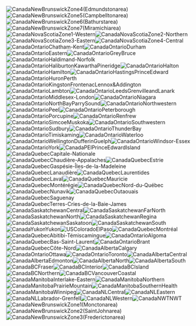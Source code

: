 ![CanadaNewBrunswickZone4(Edmundstonarea)](results/latest/CanadaNewBrunswickZone4(Edmundstonarea)/CanadaNewBrunswickZone4(Edmundstonarea)_prev_i.png)![CanadaNewBrunswickZone5(Campbelltonarea)](results/latest/CanadaNewBrunswickZone5(Campbelltonarea)/CanadaNewBrunswickZone5(Campbelltonarea)_prev_i.png)![CanadaNewBrunswickZone6(Bathurstarea)](results/latest/CanadaNewBrunswickZone6(Bathurstarea)/CanadaNewBrunswickZone6(Bathurstarea)_prev_i.png)![CanadaNewBrunswickZone7(Miramichiarea)](results/latest/CanadaNewBrunswickZone7(Miramichiarea)/CanadaNewBrunswickZone7(Miramichiarea)_prev_i.png)![CanadaNovaScotiaZone1-Western](results/latest/CanadaNovaScotiaZone1-Western/CanadaNovaScotiaZone1-Western_prev_i.png)![CanadaNovaScotiaZone2-Northern](results/latest/CanadaNovaScotiaZone2-Northern/CanadaNovaScotiaZone2-Northern_prev_i.png)![CanadaNovaScotiaZone3-Eastern](results/latest/CanadaNovaScotiaZone3-Eastern/CanadaNovaScotiaZone3-Eastern_prev_i.png)![CanadaNovaScotiaZone4-Central](results/latest/CanadaNovaScotiaZone4-Central/CanadaNovaScotiaZone4-Central_prev_i.png)![CanadaOntarioChatham-Kent](results/latest/CanadaOntarioChatham-Kent/CanadaOntarioChatham-Kent_prev_i.png)![CanadaOntarioDurham](results/latest/CanadaOntarioDurham/CanadaOntarioDurham_prev_i.png)![CanadaOntarioEastern](results/latest/CanadaOntarioEastern/CanadaOntarioEastern_prev_i.png)![CanadaOntarioGreyBruce](results/latest/CanadaOntarioGreyBruce/CanadaOntarioGreyBruce_prev_i.png)![CanadaOntarioHaldimand-Norfolk](results/latest/CanadaOntarioHaldimand-Norfolk/CanadaOntarioHaldimand-Norfolk_prev_i.png)![CanadaOntarioHaliburtonKawarthaPineridge](results/latest/CanadaOntarioHaliburtonKawarthaPineridge/CanadaOntarioHaliburtonKawarthaPineridge_prev_i.png)![CanadaOntarioHalton](results/latest/CanadaOntarioHalton/CanadaOntarioHalton_prev_i.png)![CanadaOntarioHamilton](results/latest/CanadaOntarioHamilton/CanadaOntarioHamilton_prev_i.png)![CanadaOntarioHastingsPrinceEdward](results/latest/CanadaOntarioHastingsPrinceEdward/CanadaOntarioHastingsPrinceEdward_prev_i.png)![CanadaOntarioHuronPerth](results/latest/CanadaOntarioHuronPerth/CanadaOntarioHuronPerth_prev_i.png)![CanadaOntarioKingstonFrontenacLennox&Addington](results/latest/CanadaOntarioKingstonFrontenacLennox&Addington/CanadaOntarioKingstonFrontenacLennox&Addington_prev_i.png)![CanadaOntarioLambton](results/latest/CanadaOntarioLambton/CanadaOntarioLambton_prev_i.png)![CanadaOntarioLeedsGrenvilleandLanark](results/latest/CanadaOntarioLeedsGrenvilleandLanark/CanadaOntarioLeedsGrenvilleandLanark_prev_i.png)![CanadaOntarioMiddlesex-London](results/latest/CanadaOntarioMiddlesex-London/CanadaOntarioMiddlesex-London_prev_i.png)![CanadaOntarioNiagara](results/latest/CanadaOntarioNiagara/CanadaOntarioNiagara_prev_i.png)![CanadaOntarioNorthBayParrySound](results/latest/CanadaOntarioNorthBayParrySound/CanadaOntarioNorthBayParrySound_prev_i.png)![CanadaOntarioNorthwestern](results/latest/CanadaOntarioNorthwestern/CanadaOntarioNorthwestern_prev_i.png)![CanadaOntarioPeel](results/latest/CanadaOntarioPeel/CanadaOntarioPeel_prev_i.png)![CanadaOntarioPeterborough](results/latest/CanadaOntarioPeterborough/CanadaOntarioPeterborough_prev_i.png)![CanadaOntarioPorcupine](results/latest/CanadaOntarioPorcupine/CanadaOntarioPorcupine_prev_i.png)![CanadaOntarioRenfrew](results/latest/CanadaOntarioRenfrew/CanadaOntarioRenfrew_prev_i.png)![CanadaOntarioSimcoeMuskoka](results/latest/CanadaOntarioSimcoeMuskoka/CanadaOntarioSimcoeMuskoka_prev_i.png)![CanadaOntarioSouthwestern](results/latest/CanadaOntarioSouthwestern/CanadaOntarioSouthwestern_prev_i.png)![CanadaOntarioSudbury](results/latest/CanadaOntarioSudbury/CanadaOntarioSudbury_prev_i.png)![CanadaOntarioThunderBay](results/latest/CanadaOntarioThunderBay/CanadaOntarioThunderBay_prev_i.png)![CanadaOntarioTimiskaming](results/latest/CanadaOntarioTimiskaming/CanadaOntarioTimiskaming_prev_i.png)![CanadaOntarioWaterloo](results/latest/CanadaOntarioWaterloo/CanadaOntarioWaterloo_prev_i.png)![CanadaOntarioWellingtonDufferinGuelph](results/latest/CanadaOntarioWellingtonDufferinGuelph/CanadaOntarioWellingtonDufferinGuelph_prev_i.png)![CanadaOntarioWindsor-Essex](results/latest/CanadaOntarioWindsor-Essex/CanadaOntarioWindsor-Essex_prev_i.png)![CanadaOntarioYork](results/latest/CanadaOntarioYork/CanadaOntarioYork_prev_i.png)![CanadaPEIPrinceEdwardIsland](results/latest/CanadaPEIPrinceEdwardIsland/CanadaPEIPrinceEdwardIsland_prev_i.png)![CanadaQuebecCapitale-Nationale](results/latest/CanadaQuebecCapitale-Nationale/CanadaQuebecCapitale-Nationale_prev_i.png)![CanadaQuebecChaudière-Appalaches](results/latest/CanadaQuebecChaudière-Appalaches/CanadaQuebecChaudière-Appalaches_prev_i.png)![CanadaQuebecEstrie](results/latest/CanadaQuebecEstrie/CanadaQuebecEstrie_prev_i.png)![CanadaQuebecGaspésie-Îles-de-la-Madeleine](results/latest/CanadaQuebecGaspésie-Îles-de-la-Madeleine/CanadaQuebecGaspésie-Îles-de-la-Madeleine_prev_i.png)![CanadaQuebecLanaudière](results/latest/CanadaQuebecLanaudière/CanadaQuebecLanaudière_prev_i.png)![CanadaQuebecLaurentides](results/latest/CanadaQuebecLaurentides/CanadaQuebecLaurentides_prev_i.png)![CanadaQuebecLaval](results/latest/CanadaQuebecLaval/CanadaQuebecLaval_prev_i.png)![CanadaQuebecMauricie](results/latest/CanadaQuebecMauricie/CanadaQuebecMauricie_prev_i.png)![CanadaQuebecMontérégie](results/latest/CanadaQuebecMontérégie/CanadaQuebecMontérégie_prev_i.png)![CanadaQuebecNord-du-Québec](results/latest/CanadaQuebecNord-du-Québec/CanadaQuebecNord-du-Québec_prev_i.png)![CanadaQuebecNunavik](results/latest/CanadaQuebecNunavik/CanadaQuebecNunavik_prev_i.png)![CanadaQuebecOutaouais](results/latest/CanadaQuebecOutaouais/CanadaQuebecOutaouais_prev_i.png)![CanadaQuebecSaguenay](results/latest/CanadaQuebecSaguenay/CanadaQuebecSaguenay_prev_i.png)![CanadaQuebecTerres-Cries-de-la-Baie-James](results/latest/CanadaQuebecTerres-Cries-de-la-Baie-James/CanadaQuebecTerres-Cries-de-la-Baie-James_prev_i.png)![CanadaSaskatchewanCentral](results/latest/CanadaSaskatchewanCentral/CanadaSaskatchewanCentral_prev_i.png)![CanadaSaskatchewanFarNorth](results/latest/CanadaSaskatchewanFarNorth/CanadaSaskatchewanFarNorth_prev_i.png)![CanadaSaskatchewanNorth](results/latest/CanadaSaskatchewanNorth/CanadaSaskatchewanNorth_prev_i.png)![CanadaSaskatchewanRegina](results/latest/CanadaSaskatchewanRegina/CanadaSaskatchewanRegina_prev_i.png)![CanadaSaskatchewanSaskatoon](results/latest/CanadaSaskatchewanSaskatoon/CanadaSaskatchewanSaskatoon_prev_i.png)![CanadaSaskatchewanSouth](results/latest/CanadaSaskatchewanSouth/CanadaSaskatchewanSouth_prev_i.png)![CanadaYukonYukon](results/latest/CanadaYukonYukon/CanadaYukonYukon_prev_i.png)![USColoradoElPaso](results/latest/USColoradoElPaso/USColoradoElPaso_prev_i.png)![CanadaQuebecMontréal](results/latest/CanadaQuebecMontréal/CanadaQuebecMontréal_prev_i.png)![CanadaQuebecAbitibi-Témiscamingue](results/latest/CanadaQuebecAbitibi-Témiscamingue/CanadaQuebecAbitibi-Témiscamingue_prev_i.png)![CanadaOntarioAlgoma](results/latest/CanadaOntarioAlgoma/CanadaOntarioAlgoma_prev_i.png)![CanadaQuebecBas-Saint-Laurent](results/latest/CanadaQuebecBas-Saint-Laurent/CanadaQuebecBas-Saint-Laurent_prev_i.png)![CanadaOntarioBrant](results/latest/CanadaOntarioBrant/CanadaOntarioBrant_prev_i.png)![CanadaQuebecCôte-Nord](results/latest/CanadaQuebecCôte-Nord/CanadaQuebecCôte-Nord_prev_i.png)![CanadaAlbertaCalgary](results/latest/CanadaAlbertaCalgary/CanadaAlbertaCalgary_prev_i.png)![CanadaOntarioOttawa](results/latest/CanadaOntarioOttawa/CanadaOntarioOttawa_prev_i.png)![CanadaOntarioToronto](results/latest/CanadaOntarioToronto/CanadaOntarioToronto_prev_i.png)![CanadaAlbertaCentral](results/latest/CanadaAlbertaCentral/CanadaAlbertaCentral_prev_i.png)![CanadaAlbertaEdmonton](results/latest/CanadaAlbertaEdmonton/CanadaAlbertaEdmonton_prev_i.png)![CanadaAlbertaNorth](results/latest/CanadaAlbertaNorth/CanadaAlbertaNorth_prev_i.png)![CanadaAlbertaSouth](results/latest/CanadaAlbertaSouth/CanadaAlbertaSouth_prev_i.png)![CanadaBCFraser](results/latest/CanadaBCFraser/CanadaBCFraser_prev_i.png)![CanadaBCInterior](results/latest/CanadaBCInterior/CanadaBCInterior_prev_i.png)![CanadaBCIsland](results/latest/CanadaBCIsland/CanadaBCIsland_prev_i.png)![CanadaBCNorthern](results/latest/CanadaBCNorthern/CanadaBCNorthern_prev_i.png)![CanadaBCVancouverCoastal](results/latest/CanadaBCVancouverCoastal/CanadaBCVancouverCoastal_prev_i.png)![CanadaManitobaInterlake-Eastern](results/latest/CanadaManitobaInterlake-Eastern/CanadaManitobaInterlake-Eastern_prev_i.png)![CanadaManitobaNorthern](results/latest/CanadaManitobaNorthern/CanadaManitobaNorthern_prev_i.png)![CanadaManitobaPrairieMountain](results/latest/CanadaManitobaPrairieMountain/CanadaManitobaPrairieMountain_prev_i.png)![CanadaManitobaSouthernHealth](results/latest/CanadaManitobaSouthernHealth/CanadaManitobaSouthernHealth_prev_i.png)![CanadaManitobaWinnipeg](results/latest/CanadaManitobaWinnipeg/CanadaManitobaWinnipeg_prev_i.png)![CanadaNLCentral](results/latest/CanadaNLCentral/CanadaNLCentral_prev_i.png)![CanadaNLEastern](results/latest/CanadaNLEastern/CanadaNLEastern_prev_i.png)![CanadaNLLabrador-Grenfell](results/latest/CanadaNLLabrador-Grenfell/CanadaNLLabrador-Grenfell_prev_i.png)![CanadaNLWestern](results/latest/CanadaNLWestern/CanadaNLWestern_prev_i.png)![CanadaNWTNWT](results/latest/CanadaNWTNWT/CanadaNWTNWT_prev_i.png)![CanadaNewBrunswickZone1(Monctonarea)](results/latest/CanadaNewBrunswickZone1(Monctonarea)/CanadaNewBrunswickZone1(Monctonarea)_prev_i.png)![CanadaNewBrunswickZone2(SaintJohnarea)](results/latest/CanadaNewBrunswickZone2(SaintJohnarea)/CanadaNewBrunswickZone2(SaintJohnarea)_prev_i.png)![CanadaNewBrunswickZone3(Frederictonarea)](results/latest/CanadaNewBrunswickZone3(Frederictonarea)/CanadaNewBrunswickZone3(Frederictonarea)_prev_i.png)